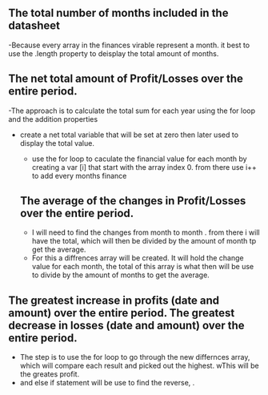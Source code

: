 ## The total number of months included in the datasheet 
-Because every array in the finances virable represent a month. it best to use the .length property to deisplay the total amount of months.


## The net total amount of Profit/Losses over the entire period.
-The approach is to calculate the total sum for each year using the for loop and the addition properties 
- create a net total variable that will be set at zero then later used to display the total value. 
   - use the for loop to caculate the financial value for each month by creating a var [i] that start with the array index 0. from there use i++ to add every months finance 
  
  ## The average of the changes in Profit/Losses over the entire period.
  - I will need to find the changes from month to month . from there i will have the total, which will then be divided by the amount of month tp get the average. 
  - For this a diffrences array will be created. It will hold the change value for each month, the total of this array is what then will be use to divide by the amount of months to get the average. 

##  The greatest increase in profits (date and amount) over the entire period.  The greatest decrease in losses (date and amount) over the entire period.
- The  step is to use the for loop to go through the new differnces array, which will compare each result and picked out the highest. wThis will be the greates profit. 
- and else if statement will be use to find the reverse,
.

